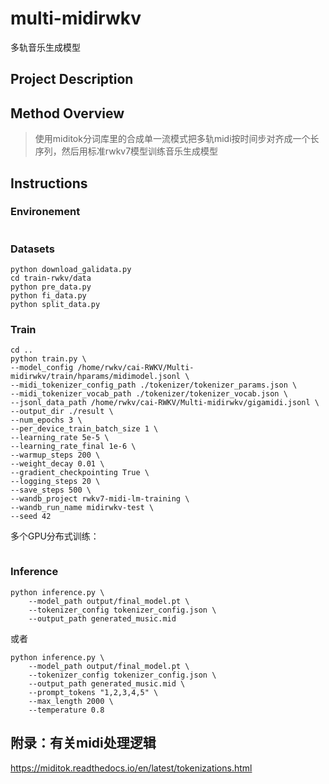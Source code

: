 # multi-midirwkv
多轨音乐生成模型

## Project Description


## Method Overview
> 使用miditok分词库里的合成单一流模式把多轨midi按时间步对齐成一个长序列，然后用标准rwkv7模型训练音乐生成模型

## Instructions

### Environement
```

```
### Datasets
```
python download_galidata.py
cd train-rwkv/data
python pre_data.py
python fi_data.py
python split_data.py
```
### Train
```
cd ..
python train.py \
--model_config /home/rwkv/cai-RWKV/Multi-midirwkv/train/hparams/midimodel.jsonl \
--midi_tokenizer_config_path ./tokenizer/tokenizer_params.json \
--midi_tokenizer_vocab_path ./tokenizer/tokenizer_vocab.json \
--jsonl_data_path /home/rwkv/cai-RWKV/Multi-midirwkv/gigamidi.jsonl \
--output_dir ./result \
--num_epochs 3 \
--per_device_train_batch_size 1 \
--learning_rate 5e-5 \
--learning_rate_final 1e-6 \
--warmup_steps 200 \
--weight_decay 0.01 \
--gradient_checkpointing True \
--logging_steps 20 \
--save_steps 500 \
--wandb_project rwkv7-midi-lm-training \
--wandb_run_name midirwkv-test \
--seed 42
```
多个GPU分布式训练：
```

```
### Inference
```
python inference.py \
    --model_path output/final_model.pt \
    --tokenizer_config tokenizer_config.json \
    --output_path generated_music.mid

```
或者
```
python inference.py \
    --model_path output/final_model.pt \
    --tokenizer_config tokenizer_config.json \
    --output_path generated_music.mid \
    --prompt_tokens "1,2,3,4,5" \
    --max_length 2000 \
    --temperature 0.8

```

## 附录：有关midi处理逻辑
https://miditok.readthedocs.io/en/latest/tokenizations.html
